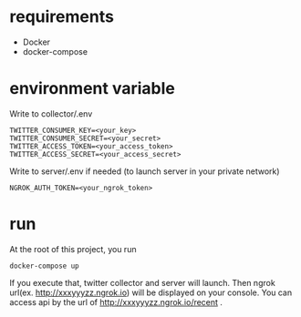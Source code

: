 # requirements

- Docker
- docker-compose

# environment variable

Write to collector/.env
```
TWITTER_CONSUMER_KEY=<your_key>
TWITTER_CONSUMER_SECRET=<your_secret>
TWITTER_ACCESS_TOKEN=<your_access_token>
TWITTER_ACCESS_SECRET=<your_access_secret>
```

Write to server/.env if needed (to launch server in your private network)
```
NGROK_AUTH_TOKEN=<your_ngrok_token>
```

# run

At the root of this project, you run
```
docker-compose up
```

If you execute that, twitter collector and server will launch.
Then ngrok url(ex. http://xxxyyyzz.ngrok.io) will be displayed on your console.
You can access api by the url of http://xxxyyyzz.ngrok.io/recent .
